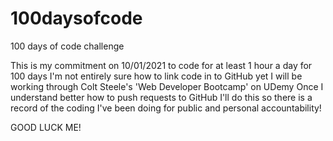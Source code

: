 # 100daysofcode
100 days of code challenge

This is my commitment on 10/01/2021 to code for at least 1 hour a day for 100 days
I'm not entirely sure how to link code in to GitHub yet
I will be working through Colt Steele's 'Web Developer Bootcamp' on UDemy
Once I understand better how to push requests to GitHub I'll do this so there is a record of the coding I've been doing for public and personal accountability!

GOOD LUCK ME!
